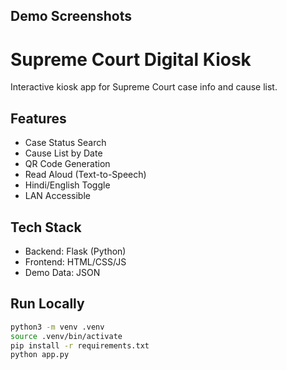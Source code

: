 ## Demo Screenshots


# Supreme Court Digital Kiosk

Interactive kiosk app for Supreme Court case info and cause list.

## Features
- Case Status Search
- Cause List by Date
- QR Code Generation
- Read Aloud (Text-to-Speech)
- Hindi/English Toggle
- LAN Accessible

## Tech Stack
- Backend: Flask (Python)
- Frontend: HTML/CSS/JS
- Demo Data: JSON

## Run Locally
```bash
python3 -m venv .venv
source .venv/bin/activate
pip install -r requirements.txt
python app.py
